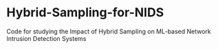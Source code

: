 # Hybrid-Sampling-for-NIDS
Code for studying the Impact of Hybrid Sampling on ML-based Network Intrusion Detection Systems
